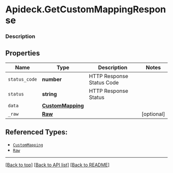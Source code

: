 # Apideck.GetCustomMappingResponse

### Description

## Properties
Name | Type | Description | Notes
------------ | ------------- | ------------- | -------------
`status_code` | **number** | HTTP Response Status Code | 
`status` | **string** | HTTP Response Status | 
`data` | [**CustomMapping**](CustomMapping.md) |  | 
`_raw` | [**Raw**](Raw.md) |  | [optional] 





## Referenced Types:


* [`CustomMapping`](CustomMapping.md)
* [`Raw`](Raw.md)

---

[[Back to top]](#) [[Back to API list]](../../../../README.md#documentation-for-api-endpoints) [[Back to README]](../../../../README.md)


